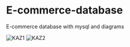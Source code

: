 # E-commerce-database
E-commerce database with mysql and diagrams

![KAZ1](https://user-images.githubusercontent.com/92624533/236056813-966a3835-631d-4cb4-bcbe-27156213071e.png)
![KAZ2](https://user-images.githubusercontent.com/92624533/236056861-edcf646e-aa06-4b06-a02f-003ed732476f.png)
